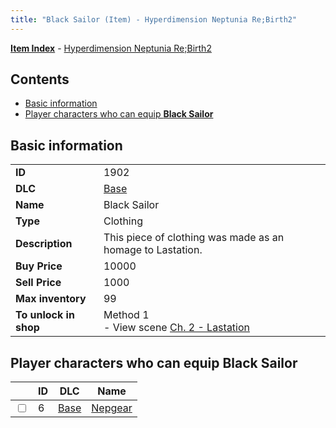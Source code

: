 ```yaml
---
title: "Black Sailor (Item) - Hyperdimension Neptunia Re;Birth2"
---
```


[**Item Index**](/neptunia/rb2/item/index.html) - [Hyperdimension Neptunia Re;Birth2](/neptunia/rb2)

## Contents

- [Basic information](#basic-information)
- [Player characters who can equip **Black Sailor**](#player-characters-who-can-equip-black-sailor)

## Basic information

|   |   |
| -- | -- |
| **ID** | 1902 |
| **DLC** | [Base](/neptunia/rb2/dlc/0-base.html) |
| **Name** | Black Sailor |
| **Type** | Clothing |
| **Description** | This piece of clothing was made as an homage to Lastation. |
| **Buy Price** | 10000 |
| **Sell Price** | 1000 |
| **Max inventory** | 99 |
| **To unlock in shop** | Method 1<br />- View scene [Ch. 2 - Lastation](/neptunia/rb2/scene/0-102-ch-2-lastation.html) |

## Player characters who can equip **Black Sailor**

|    | ID | DLC | Name |
| -- | -- | --- | ---- |
| <input type="checkbox" id="rb2-player-0-6" class="trackbox" /> | 6 | [Base](/neptunia/rb2/dlc/0-base.html) | [Nepgear](/neptunia/rb2/player/0-6-nepgear.html) |